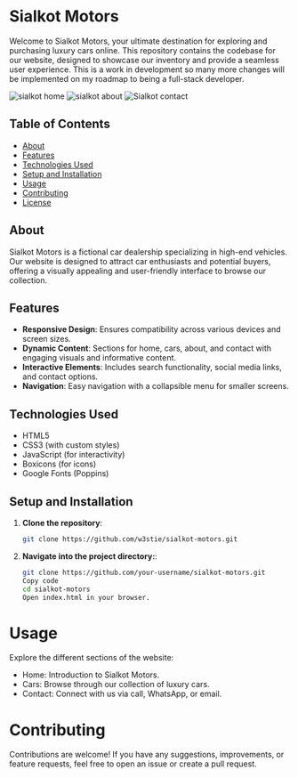 # Sialkot Motors

Welcome to Sialkot Motors, your ultimate destination for exploring and purchasing luxury cars online. This repository contains the codebase for our website, designed to showcase our inventory and provide a seamless user experience. This is a work in development so many more changes will be implemented on my roadmap to being a full-stack developer.

![sialkot home](https://github.com/user-attachments/assets/0e53a9c7-503c-4fca-aec7-4fe693df99da)
![sialkot about](https://github.com/user-attachments/assets/8935ec09-7cc1-4f20-ab1c-7c54bea93cd1)
![Sialkot contact](https://github.com/user-attachments/assets/42102daa-af89-4fd9-8a48-31c6be03caec)


## Table of Contents

- [About](#about)
- [Features](#features)
- [Technologies Used](#technologies-used)
- [Setup and Installation](#setup-and-installation)
- [Usage](#usage)
- [Contributing](#contributing)
- [License](#license)

## About

Sialkot Motors is a fictional car dealership specializing in high-end vehicles. Our website is designed to attract car enthusiasts and potential buyers, offering a visually appealing and user-friendly interface to browse our collection.

## Features

- **Responsive Design**: Ensures compatibility across various devices and screen sizes.
- **Dynamic Content**: Sections for home, cars, about, and contact with engaging visuals and informative content.
- **Interactive Elements**: Includes search functionality, social media links, and contact options.
- **Navigation**: Easy navigation with a collapsible menu for smaller screens.

## Technologies Used

- HTML5
- CSS3 (with custom styles)
- JavaScript (for interactivity)
- Boxicons (for icons)
- Google Fonts (Poppins)

## Setup and Installation

1. **Clone the repository**:
   ```bash
   git clone https://github.com/w3stie/sialkot-motors.git

1. **Navigate into the project directory:**:
   ```bash
   git clone https://github.com/your-username/sialkot-motors.git
   Copy code
   cd sialkot-motors
   Open index.html in your browser.
   

# Usage

Explore the different sections of the website:

- Home: Introduction to Sialkot Motors.
- Cars: Browse through our collection of luxury cars.
- Contact: Connect with us via call, WhatsApp, or email.

# Contributing
Contributions are welcome! If you have any suggestions, improvements, or feature requests, feel free to open an issue or create a pull request.


